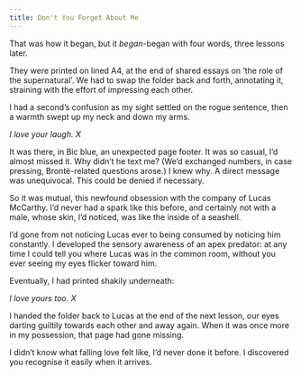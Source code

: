 ```yaml
---
title: Don't You Forget About Me
---
```

That was how it began, but it <em>began</em>-began with four words, three lessons later. 

They were printed on lined A4, at the end of shared essays on ‘the role of the supernatural’. We had to swap the folder back and forth, annotating it, straining with the effort of impressing each other.

I had a second’s confusion as my sight settled on the rogue sentence, then a warmth swept up my neck and down my arms. 

<em>I love your laugh. X</em>

It was there, in Bic blue, an unexpected page footer. It was so casual, I’d almost missed it. Why didn’t he text me? (We’d exchanged numbers, in case pressing, Brontë-related questions arose.) I knew why. A direct message was unequivocal. This could be denied if necessary.

So it was mutual, this newfound obsession with the company of Lucas McCarthy. I’d never had a spark like this before, and certainly not with a male, whose skin, I’d noticed, was like the inside of a seashell. 

I’d gone from not noticing Lucas ever to being consumed by noticing him constantly. I developed the sensory awareness of an apex predator: at any time I could tell you where Lucas was in the common room, without you ever seeing my eyes flicker toward him. 

Eventually, I had printed shakily underneath: 

<em>I love yours too. X</em>

I handed the folder back to Lucas at the end of the next lesson, our eyes darting guiltily towards each other and away again. When it was once more in my possession, that page had gone missing. 

I didn’t know what falling love felt like, I’d never done it before. I discovered you recognise it easily when it arrives. 
